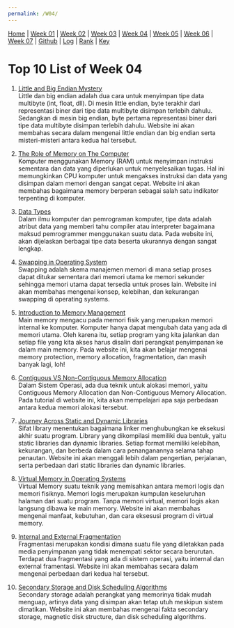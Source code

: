 ```yaml
---
permalink: /W04/
---
```


[Home](https://nadifahsn.github.io/os211/) | [Week 01](https://nadifahsn.github.io/os211/W01/) | [Week 02](https://nadifahsn.github.io/os211/W02/) | [Week 03](https://nadifahsn.github.io/os211/W03/) | [Week 04](https://nadifahsn.github.io/os211/W04/) | [Week 05](https://nadifahsn.github.io/os211/W05/) | [Week 06](https://nadifahsn.github.io/os211/W06/) | [Week 07](https://nadifahsn.github.io/os211/W07/) | [Github](https://github.com/nadifahsn/os211) | [Log](https://nadifahsn.github.io/os211/TXT/mylog.txt) | [Rank](https://nadifahsn.github.io/os211/TXT/myrank.txt) | [Key](https://nadifahsn.github.io/os211/TXT/mypubkey.txt) 

# Top 10 List of Week 04

1. [Little and Big Endian Mystery](https://www.geeksforgeeks.org/little-and-big-endian-mystery/)<br>
    Little dan big endian adalah dua cara untuk menyimpan tipe data multibyte (int, float, dll). Di mesin little endian, byte terakhir dari representasi biner dari tipe data multibyte disimpan terlebih dahulu. Sedangkan di mesin big endian, byte pertama representasi biner dari tipe data multibyte disimpan terlebih dahulu. Website ini akan membahas secara dalam mengenai little endian dan big endian serta misteri-misteri antara kedua hal tersebut.

2. [The Role of Memory on The Computer](https://technick.net/guides/hardware/umg/01_002/)<br>
    Komputer menggunakan Memory (RAM) untuk menyimpan instruksi sementara dan data yang diperlukan untuk menyelesaikan tugas. Hal ini memungkinkan CPU komputer untuk mengakses instruksi dan data yang disimpan dalam memori dengan sangat cepat. Website ini akan membahas bagaimana memory berperan sebagai salah satu indikator terpenting di komputer.

3. [Data Types](https://docs.oracle.com/cd/E18752_01/html/817-6223/chp-typeopexpr-2.html)<br>
    Dalam ilmu komputer dan pemrograman komputer, tipe data adalah atribut data yang memberi tahu compiler atau interpreter bagaimana maksud pemrogrammer menggunakan suatu data. Pada website ini, akan dijelaskan berbagai tipe data beserta ukurannya dengan sangat lengkap.

4. [Swapping in Operating System](https://www.javatpoint.com/swapping-in-operating-system)<br>
    Swapping adalah skema manajemen memori di mana setiap proses dapat ditukar sementara dari memori utama ke memori sekunder sehingga memori utama dapat tersedia untuk proses lain. Website ini akan membahas mengenai konsep, kelebihan, dan kekurangan swapping di operating systems.

5. [Introduction to Memory Management](https://www.studytonight.com/operating-system/memory-management)<br>
    Main memory mengacu pada memori fisik yang merupakan memori internal ke komputer. Komputer hanya dapat mengubah data yang ada di memori utama. Oleh karena itu, setiap program yang kita jalankan dan setiap file yang kita akses harus disalin dari perangkat penyimpanan ke dalam main memory. Pada website ini, kita akan belajar mengenai memory protection, memory allocation, fragmentation, dan masih banyak lagi, loh!

6. [Contiguous VS Non-Contiguous Memory Allocation](https://www.studytonight.com/operating-system/difference-between-contiguous-and-noncontiguous-memory-allocation)<br>
    Dalam Sistem Operasi, ada dua teknik untuk alokasi memori, yaitu Contiguous Memory Allocation dan Non-Contiguous Memory Allocation. Pada tutorial di website ini, kita akan mempelajari apa saja perbedaan antara kedua memori alokasi tersebut.

7. [ Journey Across Static and Dynamic Libraries](https://www.internalpointers.com/post/journey-across-static-dynamic-libraries)<br>
    Sifat library menentukan bagaimana linker menghubungkan ke eksekusi akhir suatu program. Library yang dikompilasi memiliki dua bentuk, yaitu static libraries dan dynamic libraries. Setiap format memiliki kelebihan, kekurangan, dan berbeda dalam cara penanganannya selama tahap penautan. Website ini akan menggali lebih dalam pengertian, perjalanan, serta perbedaan dari static libraries dan dynamic libraries.

8. [Virtual Memory in Operating Systems](https://www.studytonight.com/operating-system/virtual-memory-in-operating-systems)<br>
    Virtual Memory suatu teknik yang memisahkan antara memori logis dan memori fisiknya. Memori logis merupakan kumpulan keseluruhan halaman dari suatu program. Tanpa memori virtual, memori logis akan langsung dibawa ke main memory. Website ini akan membahas mengenai manfaat, kebutuhan, dan cara eksesusi program di virtual memory.

9. [Internal and External Fragmentation](https://www.studytonight.com/operating-system/difference-between-internal-and-external-fragmentation)<br>
    Fragmentasi merupakan kondisi dimana suatu file yang diletakkan pada media penyimpanan yang tidak menempati sektor secara berurutan. Terdapat dua fragmentasi yang ada di sistem operasi, yaitu internal dan external framentasi. Website ini akan membahas secara dalam mengenai perbedaan dari kedua hal tersebut.

10. [Secondary Storage and Disk Scheduling Algorithms](https://www.studytonight.com/operating-system/secondary-storage)<br>
    Secondary storage adalah perangkat yang memorinya tidak mudah menguap, artinya data yang disimpan akan tetap utuh meskipun sistem dimatikan. Website ini akan membahas mengenai fakta secondary storage, magnetic disk structure, dan disk scheduling algorithms.
